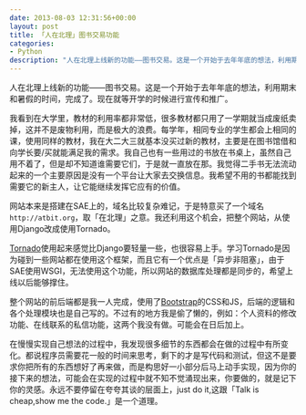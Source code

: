 ```yaml
---
date: 2013-08-03 12:31:56+00:00
layout: post
title: 「人在北理」图书交易功能
categories:
- Python
description: "人在北理上线新的功能——图书交易。这是一个开始于去年年底的想法，利用期末和暑假的时间，完成了。现在就等开学的时候进行宣传和推广。"
---
```


人在北理上线新的功能——图书交易。这是一个开始于去年年底的想法，利用期末和暑假的时间，完成了。现在就等开学的时候进行宣传和推广。  

我看到在大学里，教材的利用率都非常低，很多教材都只用了一学期就当成废纸卖掉，这并不是废物利用，而是极大的浪费。每学年，相同专业的学生都会上相同的课，使用同样的教材，我在大二大三就基本没买过新的教材，主要是在图书馆借和向学长要/买就能满足我的需求。我自己也有一些用过的书放在书桌上，虽然自己用不着了，但是却不知道谁需要它们，于是就一直放在那。我觉得二手书无法流动起来的一个主要原因是没有一个平台让大家去交换信息。我希望不用的书都能找到需要它的新主人，让它能继续发挥它应有的价值。  

网站本来是搭建在SAE上的，域名比较复杂难记，于是特意买了一个域名`http://atbit.org`，取「在北理」之意。我还利用这个机会，把整个网站，从使用Django改成使用Tornado。  

[Tornado](https://github.com/facebook/tornado)使用起来感觉比Django要轻量一些，也很容易上手。学习Tornado是因为碰到一些网站都在使用这个框架，而且它有一个优点是「异步非阻塞」，由于SAE使用WSGI，无法使用这个功能，所以网站的数据库处理都是同步的，希望上线以后能够撑住。  

整个网站的前后端都是我一人完成，使用了[Bootstrap](http://twitter.github.io/bootstrap/)的CSS和JS，后端的逻辑和各个处理模块也是自己写的。不过有的地方我是偷了懒的，例如：个人资料的修改功能、在线联系的私信功能，这两个我没有做。可能会在日后加上。  

在慢慢实现自己想法的过程中，我发现很多细节的东西都会在做的过程中有所变化。都说程序员需要花一般的时间来思考，剩下的才是写代码和测试，但这不是要求你把所有的东西想好了再来做，而是构思好一小部分后马上动手实现，因为你的接下来的想法，可能会在实现的过程中就不知不觉涌现出来，你要做的，就是记下你的灵感。永远不要停留在夸夸其谈的层面上，just do it,这跟「Talk is cheap,show me the code.」是一个道理。

